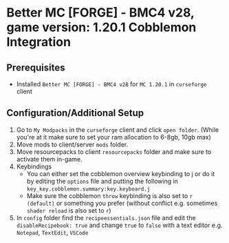 # Better MC [FORGE] - BMC4 v28, game version: 1.20.1 Cobblemon Integration

## Prerequisites

- Installed `Better MC [FORGE] - BMC4 v28` for `MC 1.20.1` in `curseforge` client

## Configuration/Additional Setup

1. Go to `My Modpacks` in the `curseforge` client and click `open folder`. (While you're at it make sure to set your ram allocation to 6-8gb, 10gb max)
2. Move mods to client/server `mods` folder.
3. Move resourcepacks to client `resourcepacks` folder and make sure to activate them in-game.
4. Keybindings
   - You can either set the cobblemon overview keybinding to j or do it by editing the `options` file and putting the following in `key_key.cobblemon.summary:key.keyboard.j`
   - Make sure the cobblemon `throw` keybinding is also set to `r (default)` or something you prefer (without conflict e.g. sometimes `shader reload` is also set to `r`)
5. In `config` folder find the `recipeessentials.json` file and edit the `disableRecipebook: true` and change `true` to `false` with a text editor e.g. `Notepad`, `TextEdit`, `VSCode`
